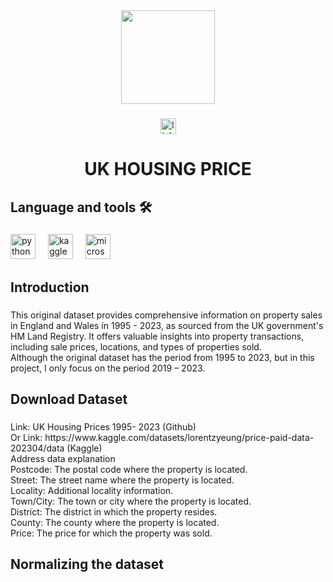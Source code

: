 <div align="center">
  <img height="150" src="https://camo.githubusercontent.com/62da68eb62b1e5f175f7d1f0191dd89a653d7908feb22d37d4a0ab07365d6791/68747470733a2f2f6d656469612e67697068792e636f6d2f6d656469612f4d3967624264396e6244724f5475314d71782f67697068792e676966"  />
</div>

###

<div align="center">
  <img src="https://img.shields.io/static/v1?message=LinkedIn&logo=linkedin&label=&color=0077B5&logoColor=white&labelColor=&style=for-the-badge" height="25" alt="linkedin logo"  />
</div>

###

<h1 align="center">UK HOUSING PRICE</h1>

###

<h2 align="left">Language and tools 🛠</h2>

###

<div align="left">
  <img src="https://cdn.jsdelivr.net/gh/devicons/devicon/icons/python/python-original.svg" height="40" alt="python logo"  />
  <img width="12" />
  <img src="https://cdn.jsdelivr.net/gh/devicons/devicon/icons/kaggle/kaggle-original.svg" height="40" alt="kaggle logo"  />
  <img width="12" />
  <img src="https://cdn.jsdelivr.net/gh/devicons/devicon/icons/microsoftsqlserver/microsoftsqlserver-plain.svg" height="40" alt="microsoftsqlserver logo"  />
</div>

###

<h2 align="left">Introduction</h2>

###

<p align="left">This original dataset provides comprehensive information on property sales in England and Wales in 1995 - 2023, as sourced from the UK government's HM Land Registry. It offers valuable insights into property transactions, including sale prices, locations, and types of properties sold.<br>Although the original dataset has the period from 1995 to 2023, but in this project, I only focus on the period 2019 – 2023.</p>

###

<h2 align="left">Download Dataset</h2>

###

<p align="left">Link: UK Housing Prices 1995- 2023 (Github)<br>Or Link: https://www.kaggle.com/datasets/lorentzyeung/price-paid-data-202304/data (Kaggle)<br>Address data explanation<br>Postcode: The postal code where the property is located.<br>Street: The street name where the property is located.<br>Locality: Additional locality information.<br>Town/City: The town or city where the property is located.<br>District: The district in which the property resides.<br>County: The county where the property is located.<br>Price: The price for which the property was sold.</p>

###

<h2 align="left">Normalizing the dataset</h2>

###
